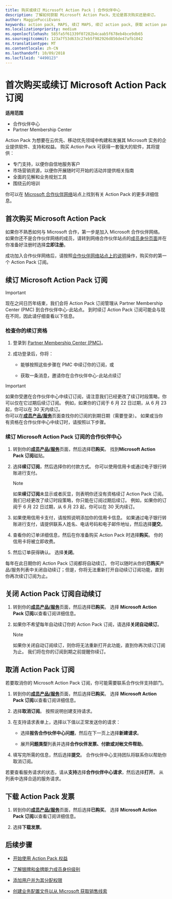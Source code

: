 ```yaml
---
title: 购买或续订 Microsoft Action Pack | 合作伙伴中心
description: 了解如何获取 Microsoft Action Pack，无论是首次购买还是续订。
author: MaggiePucciEvans
keywords: action pack, MAPS, 续订 MAPS, 续订 action pack, 获取 action pack
ms.localizationpriority: medium
ms.openlocfilehash: 585fa5f61339f07282b4caab5f678eb4bce9db65
ms.sourcegitcommit: 123a7f53d633c27eb5f982926d856de47afb1042
ms.translationtype: MT
ms.contentlocale: zh-CN
ms.lasthandoff: 10/09/2018
ms.locfileid: "4490123"
---
```

# <a name="buy-for-the-first-time-or-renew-a-microsoft-action-pack-subscription"></a>首次购买或续订 Microsoft Action Pack 订阅

**适用范围**

-  合作伙伴中心
-  Partner Membership Center

Action Pack 为想要在云优先、移动优先领域中构建和发展其 Microsoft 实务的企业提供软件、支持和权益。 购买 Action Pack 可获得一套强大的软件，其将提供： 

- 专门支持，以便你自信地服务客户 
- 市场营销资源，以便你开展随时可开始的活动并提供相关指南 
- 全面的见解和业务规划工具 
- 围绕云的培训 

你可以在 [Microsoft 合作伙伴网络](https://partner.microsoft.com/membership/internal-use-software#simple-tab-content-3)站点上找到有关 Action Pack 的更多详细信息。

## <a name="buy-microsoft-action-pack-for-the-first-time"></a>首次购买 Microsoft Action Pack

如果你不熟悉如何与 Microsoft 合作，第一步是加入 Microsoft 合作伙伴网络。 如果你还不是合作伙伴网络的成员，请转到网络合作伙伴站点的[成员身份页面](https://partner.microsoft.com/membership)并在你准备好注册时选择**立即注册**。 

成功加入合作伙伴网络后，请按照[合作伙伴网络站点上的说明](https://partner.microsoft.com/membership/action-pack)操作，购买你的第一个 Action Pack 订阅。 

## <a name="renew-a-microsoft-action-pack-subscription"></a>续订 Microsoft Action Pack 订阅

>[!IMPORTANT]
>现在之间日历年结束，我们会将 Action Pack 订阅管理从 Partner Membership Center (PMC) 到合作伙伴中心-此站点。 到时续订 Action Pack 订阅可能会与现在不同，因此请仔细查看以下信息。  

### <a name="check-your-renewal-eligibility"></a>检查你的续订资格

1. 登录到 [Partner Membership Center (PMC)](https://partner.microsoft.com/_login?authType=OpenIdConnect)。

2. 成功登录后，你将：

    - 能够按照这些步骤在 PMC 中续订你的订阅，或

    - 获取一条消息，邀请你在合作伙伴中心-此站点续订

>[!IMPORTANT]
>如果你受邀在合作伙伴中心中续订订阅，请注意我们已经更改了续订时段策略，你可以仅在它过期后续订订阅。 例如，如果你的订阅于 6 月 22 日过期，从 6 月 23 起，你可以在 30 天内续订。       
>你可以在[**成员产品/服务**](https://partnercenter.microsoft.com/pcv/partnership/offers)页面查找你的订阅的到期日期（需要登录）。 如果或当你有资格在合作伙伴中心中续订时，请按照以下步骤。  



### <a name="to-renew-a-microsoft-action-pack-subscription-in-the-partner-center"></a>续订 Microsoft Action Pack 订阅的合作伙伴中心

1. 转到你的[**成员产品/服务**](https://partnercenter.microsoft.com/pcv/partnership/offers)页面，然后选择**已购买**。 找到**Microsoft Action Pack 订阅**磁贴。  

2. 选择**续订订阅**，然后选择你的付款方式。 你可以使用信用卡或通过电子银行转账进行支付。

    >[!NOTE]
    >如果**续订订阅**未显示或者灰显，则表明你还没有资格续订 Action Pack 订阅。 我们已经更改了续订时段策略，你只能在订阅过期后续订。 例如，如果你的订阅于 6 月 22 日过期，从 6 月 23 起，你可以在 30 天内续订。  

3. 如果使用信用卡支付，请按照说明添加你的信用卡信息。 如果通过电子银行转账进行支付，请提供联系人姓名、电话号码和电子邮件地址，然后选择**提交**。 
     
4. 查看你的订单详细信息，然后在你准备购买 Action Pack 时选择**购买**。 你的信用卡将被立即收费。

5. 然后订单获得确认。 选择**关闭**。

每年在此日期你的 Action Pack 订阅都将自动续订。 你可以随时从你的**已购买**产品/服务列表中关闭自动续订；但是，你将无法重新打开自动续订订阅功能，直到你再次续订订阅为止。 


## <a name="turn-off-automatic-action-pack-subscription-renewal"></a>关闭 Action Pack 订阅自动续订

1. 转到你的[**成员产品/服务**](https://partnercenter.microsoft.com/pcv/partnership/offers)页面，然后选择**已购买**。 选择 **Microsoft Action Pack 订阅**以查看订阅详细信息。 

2. 如果你不希望每年自动续订你的 Action Pack 订阅，请选择**关闭自动续订**。 

    >[!NOTE]
    >如果你关闭自动订阅续订，则你将无法重新打开此功能，直到你再次续订订阅为止。 我们将在你的订阅到期之前提醒你续订。


## <a name="cancel-your-action-pack-subscription"></a>取消 Action Pack 订阅

若要取消你的 Microsoft Action Pack 订阅，你可能需要联系合作伙伴支持部门。

1. 转到你的[**成员产品/服务**](https://partnercenter.microsoft.com/pcv/partnership/offers)页面，然后选择**已购买**。 选择 **Microsoft Action Pack 订阅**以查看订阅详细信息。 

3. 选择**取消订阅**。 按照说明创建支持请求。 

4. 在支持请求表单上，选择以下值以正常发送你的请求：

    -  选择**报告合作伙伴中心问题**，然后在下一页上选择**新建请求**。

    -  展开**问题类型**列表并选择**合作伙伴发票、付款或对帐文件帮助**。 

5. 填写完所需的信息，然后选择**提交**。 合作伙伴中心支持团队将联系你以帮助你取消订阅。

若要查看服务请求的状态，请从**支持**选择**合作伙伴中心请求**，然后选择**打开**。 从列表中选择合适的服务请求。  

## <a name="download-your-action-pack-invoice"></a>下载 Action Pack 发票

1. 转到你的[**成员产品/服务**](https://partnercenter.microsoft.com/pcv/partnership/offers)页面，然后选择**已购买**。 选择 **Microsoft Action Pack 订阅**以查看订阅详细信息。 

3. 选择**下载发票**。
 
## <a name="next-steps"></a>后续步骤

-   [开始使用 Action Pack 权益](manage-your-partner-network-benefits.md)

-   [了解银牌和金牌能力成员身份级别](https://partner.microsoft.com/membership/internal-use-software#simple-tab-content-2)

-   [添加用户并为其分配权限](create-user-accounts-and-set-permissions.md)

-   [创建业务配置文件以从 Microsoft 获取销售线索](create-a-marketing-profile.md)



